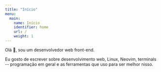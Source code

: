 ```yaml
---
title: "Início"
menu:
  main:
    name: Início
    identifier: home
    url: /
    weight: 1
---
```


Olá 👋, sou um desenvolvedor web front-end.

Eu gosto de escrever sobre desenvolvimento web, Linux, Neovim, terminals --
programação em geral e as ferramentas que uso para ser melhor nisso.
